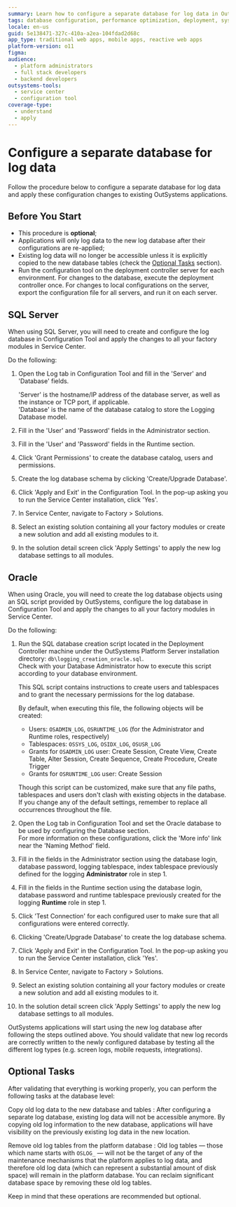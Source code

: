 ```yaml
---
summary: Learn how to configure a separate database for log data in OutSystems 11 (O11) and apply these changes to existing applications.
tags: database configuration, performance optimization, deployment, system administration, scaling
locale: en-us
guid: 5e138471-327c-410a-a2ea-104fdad2d68c
app_type: traditional web apps, mobile apps, reactive web apps
platform-version: o11
figma:
audience:
  - platform administrators
  - full stack developers
  - backend developers
outsystems-tools:
  - service center
  - configuration tool
coverage-type:
  - understand
  - apply
---
```


# Configure a separate database for log data

Follow the procedure below to configure a separate database for log data and apply these configuration changes to existing OutSystems applications.

## Before You Start

* This procedure is **optional**;
* Applications will only log data to the new log database after their configurations are re-applied;
* Existing log data will no longer be accessible unless it is explicitly copied to the new database tables (check the [Optional Tasks](<#optional-tasks>) section).
* Run the configuration tool on the deployment controller server for each environment. For changes to the database, execute the deployment controller once. For changes to local configurations on the server, export the configuration file for all servers, and run it on each server.

## SQL Server

When using SQL Server, you will need to create and configure the log database in Configuration Tool and apply the changes to all your factory modules in Service Center.

Do the following:

1. Open the Log tab in Configuration Tool and fill in the 'Server' and 'Database' fields.

    'Server' is the hostname/IP address of the database server, as well as the instance or TCP port, if applicable.  
    'Database' is the name of the database catalog to store the Logging Database model.

1. Fill in the 'User' and 'Password' fields in the Administrator section.

1. Fill in the 'User' and 'Password' fields in the Runtime section.  

1. Click 'Grant Permissions' to create the database catalog, users and permissions.

1. Create the log database schema by clicking 'Create/Upgrade Database'.

1. Click 'Apply and Exit' in the Configuration Tool. In the pop-up asking you to run the Service Center installation, click 'Yes'.

1. In Service Center, navigate to Factory > Solutions.

1. Select an existing solution containing all your factory modules or create a new solution and add all existing modules to it.

1. In the solution detail screen click 'Apply Settings' to apply the new log database settings to all modules.

## Oracle

When using Oracle, you will need to create the log database objects using an SQL script provided by OutSystems, configure the log database in Configuration Tool and apply the changes to all your factory modules in Service Center.

Do the following:

1. Run the SQL database creation script located in the Deployment Controller machine under the OutSystems Platform Server installation directory: `db\logging_creation_oracle.sql`.  
    Check with your Database Administrator how to execute this script according to your database environment.

    This SQL script contains instructions to create users and tablespaces and to grant the necessary permissions for the log database.

    By default, when executing this file, the following objects will be created:

    * Users: `OSADMIN_LOG`, `OSRUNTIME_LOG` (for the Administrator and Runtime roles, respectively)
    * Tablespaces: `OSSYS_LOG`, `OSIDX_LOG`, `OSUSR_LOG`
    * Grants for `OSADMIN_LOG` user: Create Session, Create View, Create Table, Alter Session, Create Sequence, Create Procedure, Create Trigger
    * Grants for `OSRUNTIME_LOG` user: Create Session

    Though this script can be customized, make sure that any file paths, tablespaces and users don't clash with existing objects in the database. If you change any of the default settings, remember to replace all occurrences throughout the file.

1. Open the Log tab in Configuration Tool and set the Oracle database to be used by configuring the Database section.  
For more information on these configurations, click the 'More info' link near the 'Naming Method' field.

1. Fill in the fields in the Administrator section using the database login, database password, logging tablespace, index tablespace previously defined for the logging **Administrator** role in step 1.

1. Fill in the fields in the Runtime section using the database login, database password and runtime tablespace previously created for the logging **Runtime** role in step 1.

1. Click 'Test Connection' for each configured user to make sure that all configurations were entered correctly.

1. Clicking 'Create/Upgrade Database' to create the log database schema.

1. Click 'Apply and Exit' in the Configuration Tool. In the pop-up asking you to run the Service Center installation, click 'Yes'.

1. In Service Center, navigate to Factory > Solutions.

1. Select an existing solution containing all your factory modules or create a new solution and add all existing modules to it.

1. In the solution detail screen click 'Apply Settings' to apply the new log database settings to all modules.

OutSystems applications will start using the new log database after following the steps outlined above. You should validate that new log records are correctly written to the newly configured database by testing all the different log types (e.g. screen logs, mobile requests, integrations).

## Optional Tasks

After validating that everything is working properly, you can perform the following tasks at the database level:

Copy old log data to the new database and tables
:   After configuring a separate log database, existing log data will not be accessible anymore. By copying old log information to the new database, applications will have visibility on the previously existing log data in the new location.

Remove old log tables from the platform database
:   Old log tables — those which name starts with `OSLOG_` — will not be the target of any of the maintenance mechanisms that the platform applies to log data, and therefore old log data (which can represent a substantial amount of disk space) will remain in the platform database. You can reclaim significant database space by removing these old log tables.

Keep in mind that these operations are recommended but optional.
